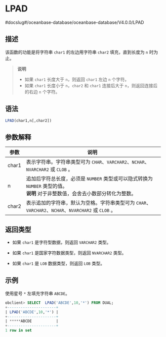 LPAD 
=========================
#docslug#/oceanbase-database/oceanbase-database/V4.0.0/LPAD




描述 
-----------------------

该函数的功能是将字符串 `char1` 的左边用字符串 `char2` 填充，直到长度为 `n` 时为止。
>**说明**
>
>* 如果 `char1` 长度大于 `n`，则返回 `char1` 左边 `n` 个字符。
>* 如果 `char1` 长度小于 `n`，`char2` 和 `char1` 连接后大于 `n`，则返回连接后的右边 `n` 个字符。

  




语法 
-----------------------

```sql
LPAD(char1,n[,char2])
```



参数解释 
-------------------------



|  参数   |                                                      说明                                                      |
|-------|--------------------------------------------------------------------------------------------------------------|
| char1 | 表示字符串。字符串类型可为 `CHAR`、`VARCHAR2`、`NCHAR`、`NVARCHAR2` 或 `CLOB` 。                                               |
| n     | 追加后字符总长度，必须是 `NUMBER` 类型或可以隐式转换为 `NUMBER` 类型的值。 <br>**说明**  对于非整数值，会舍去小数部分转化为整数。 |
| char2 | 表示追加的字符串，默认为空格。字符串类型可为 `CHAR`、`VARCHAR2`、`NCHAR`、`NVARCHAR2` 或 `CLOB` 。                                      |



返回类型 
-------------------------

* 如果 `char1` 是字符型数据，则返回 `VARCHAR2` 类型。

  

* 如果 `char1` 是国家字符数据类型，则返回 `NVARCHAR2` 类型。

  

* 如果 `char1` 是 `LOB` 数据类型，则返回 `LOB` 类型。

  




示例 
-----------------------

使用星号 `*` 左填充字符串 `ABCDE`。

```sql
obclient> SELECT  LPAD('ABCDE',10,'*') FROM DUAL;
+----------------------+
| LPAD('ABCDE',10,'*') |
+----------------------+
| *****ABCDE           |
+----------------------+
1 row in set
```


